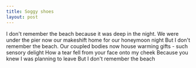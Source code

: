 ```yaml
---
title: Soggy shoes
layout: post
---
```


I don't remember the beach
because it was deep in the night.
We were under the pier now our makeshift home
for our honeymoon night
But I don't remember the beach.
Our coupled bodies now house warming gifts - such sensory delight
How a tear fell from your face onto my cheek
Because you knew I was planning to leave
But I don't remember the beach